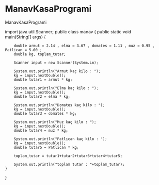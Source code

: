 # ManavKasaProgrami
ManavKasaProgrami


import java.util.Scanner;
public class manav {
    public static void main(String[] args) {


        double armut = 2.14 , elma = 3.67 , domates = 1.11 , muz = 0.95 , Patlican = 5.00 ;
        double kg, toplam_tutar;

        Scanner input = new Scanner(System.in);

        System.out.println("Armut kaç kilo : ");
        kg = input.nextDouble();
        double tutar1 = armut * kg;

        System.out.println("Elma kaç kilo : ");
        kg = input.nextDouble();
        double tutar2 = elma * kg;

        System.out.println("Domates kaç kilo : ");
        kg = input.nextDouble();
        double tutar3 = domates * kg;

        System.out.println("Muz kaç kilo : ");
        kg = input.nextDouble();
        double tutar4 = muz * kg;

        System.out.println("Patlıcan kaç kilo : ");
        kg = input.nextDouble();
        double tutar5 = Patlican * kg;
        
        toplam_tutar = tutar1+tutar2+tutar3+tutar4+tutar5;
        
        System.out.println("toplam tutar : "+toplam_tutar);
    }
}
